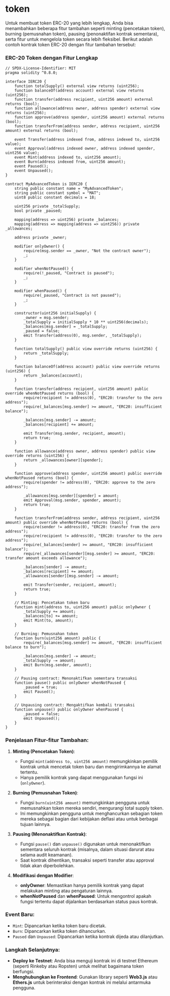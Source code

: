 # token
Untuk membuat token ERC-20 yang lebih lengkap, Anda bisa menambahkan beberapa fitur tambahan seperti minting (pencetakan token), burning (pemusnahan token), pausing (penonaktifan kontrak sementara), serta fitur untuk mengelola token secara lebih fleksibel. Berikut adalah contoh kontrak token ERC-20 dengan fitur tambahan tersebut:

### **ERC-20 Token dengan Fitur Lengkap**

```solidity
// SPDX-License-Identifier: MIT
pragma solidity ^0.8.0;

interface IERC20 {
    function totalSupply() external view returns (uint256);
    function balanceOf(address account) external view returns (uint256);
    function transfer(address recipient, uint256 amount) external returns (bool);
    function allowance(address owner, address spender) external view returns (uint256);
    function approve(address spender, uint256 amount) external returns (bool);
    function transferFrom(address sender, address recipient, uint256 amount) external returns (bool);
    
    event Transfer(address indexed from, address indexed to, uint256 value);
    event Approval(address indexed owner, address indexed spender, uint256 value);
    event Mint(address indexed to, uint256 amount);
    event Burn(address indexed from, uint256 amount);
    event Paused();
    event Unpaused();
}

contract MyAdvancedToken is IERC20 {
    string public constant name = "MyAdvancedToken";
    string public constant symbol = "MAT";
    uint8 public constant decimals = 18;
    
    uint256 private _totalSupply;
    bool private _paused;
    
    mapping(address => uint256) private _balances;
    mapping(address => mapping(address => uint256)) private _allowances;
    
    address private _owner;

    modifier onlyOwner() {
        require(msg.sender == _owner, "Not the contract owner");
        _;
    }

    modifier whenNotPaused() {
        require(!_paused, "Contract is paused");
        _;
    }

    modifier whenPaused() {
        require(_paused, "Contract is not paused");
        _;
    }

    constructor(uint256 initialSupply) {
        _owner = msg.sender;
        _totalSupply = initialSupply * 10 ** uint256(decimals);
        _balances[msg.sender] = _totalSupply;
        _paused = false;
        emit Transfer(address(0), msg.sender, _totalSupply);
    }

    function totalSupply() public view override returns (uint256) {
        return _totalSupply;
    }

    function balanceOf(address account) public view override returns (uint256) {
        return _balances[account];
    }

    function transfer(address recipient, uint256 amount) public override whenNotPaused returns (bool) {
        require(recipient != address(0), "ERC20: transfer to the zero address");
        require(_balances[msg.sender] >= amount, "ERC20: insufficient balance");

        _balances[msg.sender] -= amount;
        _balances[recipient] += amount;
        
        emit Transfer(msg.sender, recipient, amount);
        return true;
    }

    function allowance(address owner, address spender) public view override returns (uint256) {
        return _allowances[owner][spender];
    }

    function approve(address spender, uint256 amount) public override whenNotPaused returns (bool) {
        require(spender != address(0), "ERC20: approve to the zero address");

        _allowances[msg.sender][spender] = amount;
        emit Approval(msg.sender, spender, amount);
        return true;
    }

    function transferFrom(address sender, address recipient, uint256 amount) public override whenNotPaused returns (bool) {
        require(sender != address(0), "ERC20: transfer from the zero address");
        require(recipient != address(0), "ERC20: transfer to the zero address");
        require(_balances[sender] >= amount, "ERC20: insufficient balance");
        require(_allowances[sender][msg.sender] >= amount, "ERC20: transfer amount exceeds allowance");

        _balances[sender] -= amount;
        _balances[recipient] += amount;
        _allowances[sender][msg.sender] -= amount;

        emit Transfer(sender, recipient, amount);
        return true;
    }

    // Minting: Pencetakan token baru
    function mint(address to, uint256 amount) public onlyOwner {
        _totalSupply += amount;
        _balances[to] += amount;
        emit Mint(to, amount);
    }

    // Burning: Pemusnahan token
    function burn(uint256 amount) public {
        require(_balances[msg.sender] >= amount, "ERC20: insufficient balance to burn");

        _balances[msg.sender] -= amount;
        _totalSupply -= amount;
        emit Burn(msg.sender, amount);
    }

    // Pausing contract: Menonaktifkan sementara transaksi
    function pause() public onlyOwner whenNotPaused {
        _paused = true;
        emit Paused();
    }

    // Unpausing contract: Mengaktifkan kembali transaksi
    function unpause() public onlyOwner whenPaused {
        _paused = false;
        emit Unpaused();
    }
}
```

### **Penjelasan Fitur-fitur Tambahan:**

1. **Minting (Pencetakan Token)**:
   - Fungsi `mint(address to, uint256 amount)` memungkinkan pemilik kontrak untuk mencetak token baru dan mengirimkannya ke alamat tertentu.
   - Hanya pemilik kontrak yang dapat menggunakan fungsi ini (`onlyOwner`).

2. **Burning (Pemusnahan Token)**:
   - Fungsi `burn(uint256 amount)` memungkinkan pengguna untuk memusnahkan token mereka sendiri, mengurangi total supply token.
   - Ini memungkinkan pengguna untuk menghancurkan sebagian token mereka sebagai bagian dari kebijakan deflasi atau untuk berbagai tujuan lainnya.

3. **Pausing (Menonaktifkan Kontrak)**:
   - Fungsi `pause()` dan `unpause()` digunakan untuk menonaktifkan sementara seluruh kontrak (misalnya, dalam situasi darurat atau selama audit keamanan).
   - Saat kontrak dihentikan, transaksi seperti transfer atau approval tidak akan diperbolehkan.

4. **Modifikasi dengan Modifier**:
   - **onlyOwner**: Memastikan hanya pemilik kontrak yang dapat melakukan minting atau pengaturan lainnya.
   - **whenNotPaused** dan **whenPaused**: Untuk mengontrol apakah fungsi tertentu dapat dijalankan berdasarkan status paus kontrak.

### **Event Baru**:
- `Mint`: Dipancarkan ketika token baru dicetak.
- `Burn`: Dipancarkan ketika token dihancurkan.
- `Paused` dan `Unpaused`: Dipancarkan ketika kontrak dijeda atau dilanjutkan.

### **Langkah Selanjutnya:**
- **Deploy ke Testnet**: Anda bisa menguji kontrak ini di testnet Ethereum (seperti Rinkeby atau Ropsten) untuk melihat bagaimana token berfungsi.
- **Menghubungkan ke Frontend**: Gunakan library seperti **Web3.js** atau **Ethers.js** untuk berinteraksi dengan kontrak ini melalui antarmuka pengguna.


